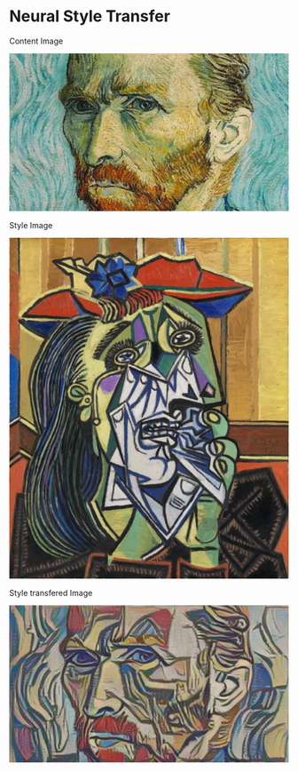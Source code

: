 # Neural Style Transfer

Content Image

![content_image](https://github.com/SananSuleymanov/Neural_Style_Transfer/blob/2cd9781bb8d7ad6578c50f6dd695475c9e21a556/content.jpg)

Style Image

![style_image](https://github.com/SananSuleymanov/Neural_Style_Transfer/blob/2cd9781bb8d7ad6578c50f6dd695475c9e21a556/style.jpg)


Style transfered Image

![result_image](https://github.com/SananSuleymanov/Neural_Style_Transfer/blob/e48febe7e7f568382a1e6ec5e05c7dfdd440d8e9/transfer_result.png)
